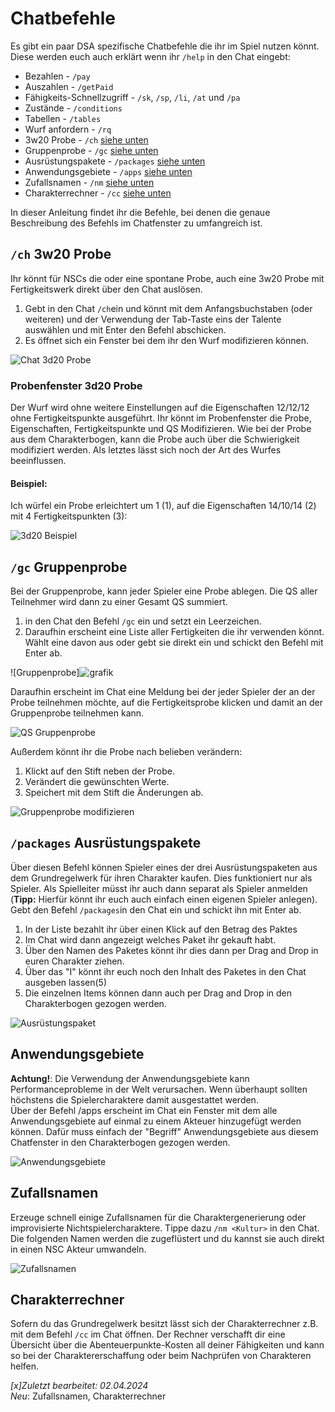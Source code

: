 # Chatbefehle
Es gibt ein paar DSA spezifische Chatbefehle die ihr im Spiel nutzen könnt. Diese werden euch auch erklärt wenn ihr `/help` in den Chat eingebt:

* Bezahlen - `/pay`
* Auszahlen - `/getPaid`
* Fähigkeits-Schnellzugriff - `/sk`, `/sp`, `/li`, `/at` und `/pa`
* Zustände - `/conditions`
* Tabellen - `/tables`
* Wurf anfordern - `/rq`
* 3w20 Probe - `/ch` [siehe unten](de-chatbefehle#ch-3w20-probe)
* Gruppenprobe - `/gc` [siehe unten](de-chatbefehle#gc-gruppenprobe)
* Ausrüstungspakete - `/packages` [siehe unten](de-chatbefehle#packages-ausrüstungspakete)  
* Anwendungsgebiete - `/apps` [siehe unten](de-chatbefehle#anwendungsgebiete)
* Zufallsnamen - `/nm` [siehe unten](de-chatbefehle#zufallsnamen)
* Charakterrechner - `/cc` [siehe unten](de-chatbefehle#charakterrechner)
  
In dieser Anleitung findet ihr die Befehle, bei denen die genaue Beschreibung des Befehls im Chatfenster zu umfangreich ist.

## `/ch` 3w20 Probe
Ihr könnt für NSCs die oder eine spontane Probe, auch eine 3w20 Probe mit Fertigkeitswerk direkt über den Chat auslösen.
1. Gebt in den Chat `/ch`ein und könnt mit dem Anfangsbuchstaben (oder weiteren) und der Verwendung der Tab-Taste eins der Talente auswählen und mit Enter den Befehl abschicken.   
2. Es öffnet sich ein Fenster bei dem ihr den Wurf modifizieren können.  
  
  ![Chat 3d20 Probe](de/images/de-chatbefehle_0.webp)  

### Probenfenster 3d20 Probe
Der Wurf wird ohne weitere Einstellungen auf die Eigenschaften 12/12/12 ohne Fertigkeitspunkte ausgeführt. Ihr könnt im Probenfenster die Probe, Eigenschaften, Fertigkeitspunkte und QS Modifizieren. Wie bei der Probe aus dem Charakterbogen, kann die Probe auch über die Schwierigkeit modifiziert werden. Als letztes lässt sich noch der Art des Wurfes beeinflussen.  
  
#### Beispiel:
Ich würfel ein Probe erleichtert um 1 (1), auf die Eigenschaften 14/10/14 (2) mit 4 Fertigkeitspunkten (3):  
  
![3d20 Beispiel](de/images/de-chatbefehle_1.webp)  

## `/gc` Gruppenprobe
Bei der Gruppenprobe, kann jeder Spieler eine Probe ablegen. Die QS aller Teilnehmer wird dann zu einer Gesamt QS summiert.
1. in den Chat den Befehl `/gc` ein und setzt ein Leerzeichen. 
2. Daraufhin erscheint eine Liste aller Fertigkeiten die ihr verwenden könnt. Wählt eine davon aus oder gebt sie direkt ein und schickt den Befehl mit Enter ab.  
  
  ![Gruppenprobe]![grafik](de/images/de-chatbefehle_2.webp)  
  
Daraufhin erscheint im Chat eine Meldung bei der jeder Spieler der an der Probe teilnehmen möchte, auf die Fertigkeitsprobe klicken und damit an der Gruppenprobe teilnehmen kann.  
  
  ![QS Gruppenprobe](de/images/de-chatbefehle_3.webp)  

  
Außerdem könnt ihr die Probe nach belieben verändern:  
1. Klickt auf den Stift neben der Probe.  
2. Verändert die gewünschten Werte.  
3. Speichert mit dem Stift die Änderungen ab.  
  
  ![Gruppenprobe modifizieren](de/images/de-chatbefehle_4.webp)

## `/packages` Ausrüstungspakete
Über diesen Befehl können Spieler  eines der drei Ausrüstungspaketen aus dem Grundregelwerk für ihren Charakter kaufen. Dies funktioniert nur als Spieler. Als Spielleiter müsst ihr auch dann separat als Spieler anmelden (**Tipp:** Hierfür könnt ihr euch auch einfach einen eigenen Spieler anlegen).
Gebt den Befehl `/packages`in den Chat ein und schickt ihn mit Enter ab.
1. In der Liste bezahlt ihr über einen Klick auf den Betrag des Paktes
2. Im Chat wird dann angezeigt welches Paket ihr gekauft habt.
3. Über den Namen des Paketes könnt ihr dies dann per Drag and Drop in euren Charakter ziehen.
4. Über das "I" könnt ihr euch noch den Inhalt des Paketes in den Chat ausgeben lassen(5) 
5. Die einzelnen Items können dann auch per Drag and Drop in den Charakterbogen gezogen werden. 
  
  ![Ausrüstungspaket](de/images/de-chatbefehle_5.webp)  
  
## Anwendungsgebiete
**Achtung!**: Die Verwendung der Anwendungsgebiete kann Performanceprobleme in der Welt verursachen. Wenn überhaupt sollten höchstens die Spielercharaktere damit ausgestattet werden.  
Über der Befehl /apps erscheint im Chat ein Fenster mit dem alle Anwendungsgebiete auf einmal zu einem Akteuer hinzugefügt werden können. Dafür muss einfach der "Begriff" Anwendungsgebiete aus diesem Chatfenster in den Charakterbogen gezogen werden. 
  
  ![Anwendungsgebiete](de/images/de-chatbefehle_6.webp)

## Zufallsnamen

Erzeuge schnell einige Zufallsnamen für die Charaktergenerierung oder improvisierte Nichtspielercharaktere. Tippe dazu `/nm <Kultur>` in den Chat. Die folgenden Namen werden die zugeflüstert und du kannst sie auch direkt in einen NSC Akteur umwandeln.

![Zufallsnamen](de/images/de-chatbefehle-namen.webp)

## Charakterrechner

Sofern du das Grundregelwerk besitzt lässt sich der Charakterrechner z.B. mit dem Befehl `/cc` im Chat öffnen. Der Rechner verschafft dir eine Übersicht über die Abenteuerpunkte-Kosten all deiner Fähigkeiten und kann so bei der Charaktererschaffung oder beim Nachprüfen von Charakteren helfen. 
  
*[x]Zuletzt bearbeitet: 02.04.2024*  
*Neu*: Zufallsnamen, Charakterrechner
